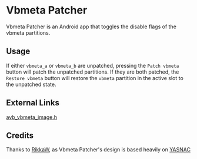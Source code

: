 # Vbmeta Patcher

Vbmeta Patcher is an Android app that toggles the disable flags of the vbmeta partitions.

## Usage

If either `vbmeta_a` or `vbmeta_b` are unpatched, pressing the `Patch vbmeta` button will patch the unpatched partitions. If they are both patched, the `Restore vbmeta` button will restore the `vbmeta` partition in the active slot to the unpatched state.

## External Links

[avb_vbmeta_image.h](https://android.googlesource.com/platform/external/avb/+/master/libavb/avb_vbmeta_image.h)

## Credits

Thanks to [RikkaW](https://github.com/RikkaW), as Vbmeta Patcher's design is based heavily on [YASNAC](https://github.com/RikkaW/YASNAC)
